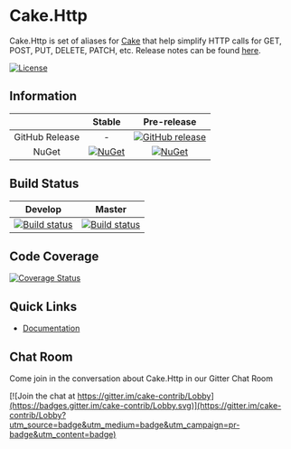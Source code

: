 # Cake.Http

Cake.Http is set of aliases for [Cake](http://cakebuild.net/) that help simplify HTTP calls for GET, POST, PUT, DELETE, PATCH, etc.
Release notes can be found [here](ReleaseNotes.md).

[![License](http://img.shields.io/:license-mit-blue.svg)](http://cake-contrib.mit-license.org)

## Information

| |Stable|Pre-release|
|:--:|:--:|:--:|
|GitHub Release|-|[![GitHub release](https://img.shields.io/github/release/cake-contrib/Cake.Http.svg)](https://github.com/cake-contrib/Cake.Http/releases/latest)|
|NuGet|[![NuGet](https://img.shields.io/nuget/v/Cake.Http.svg)](https://www.nuget.org/packages/Cake.Http)|[![NuGet](https://img.shields.io/nuget/vpre/Cake.Http.svg)](https://www.nuget.org/packages/Cake.Http)|

## Build Status

|Develop|Master|
|:--:|:--:|
|[![Build status](https://ci.appveyor.com/api/projects/status/veoopwkay926jcqa/branch/develop?svg=true)](https://ci.appveyor.com/project/cakecontrib/cake-http/branch/develop)|[![Build status](https://ci.appveyor.com/api/projects/status/veoopwkay926jcqa/branch/develop?svg=true)](https://ci.appveyor.com/project/cakecontrib/cake-http/branch/master)|

## Code Coverage

[![Coverage Status](https://coveralls.io/repos/github/cake-contrib/Cake.Http/badge.svg?branch=develop)](https://coveralls.io/github/cake-contrib/Cake.Http?branch=develop)

## Quick Links

- [Documentation](https://cake-contrib.github.io/Cake.Http)

## Chat Room

Come join in the conversation about Cake.Http in our Gitter Chat Room

[![Join the chat at https://gitter.im/cake-contrib/Lobby](https://badges.gitter.im/cake-contrib/Lobby.svg)](https://gitter.im/cake-contrib/Lobby?utm_source=badge&utm_medium=badge&utm_campaign=pr-badge&utm_content=badge)
